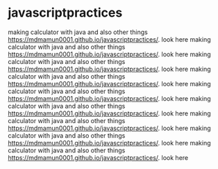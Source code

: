 # javascriptpractices
making calculator with java and also other things
https://mdmamun0001.github.io/javascriptpractices/. look here 
making calculator with java and also other things
https://mdmamun0001.github.io/javascriptpractices/. look here 
making calculator with java and also other things
https://mdmamun0001.github.io/javascriptpractices/. look here 
making calculator with java and also other things
https://mdmamun0001.github.io/javascriptpractices/. look here 
making calculator with java and also other things
https://mdmamun0001.github.io/javascriptpractices/. look here 
making calculator with java and also other things
https://mdmamun0001.github.io/javascriptpractices/. look here 
making calculator with java and also other things
https://mdmamun0001.github.io/javascriptpractices/. look here 
making calculator with java and also other things
https://mdmamun0001.github.io/javascriptpractices/. look here 
making calculator with java and also other things
https://mdmamun0001.github.io/javascriptpractices/. look here 
